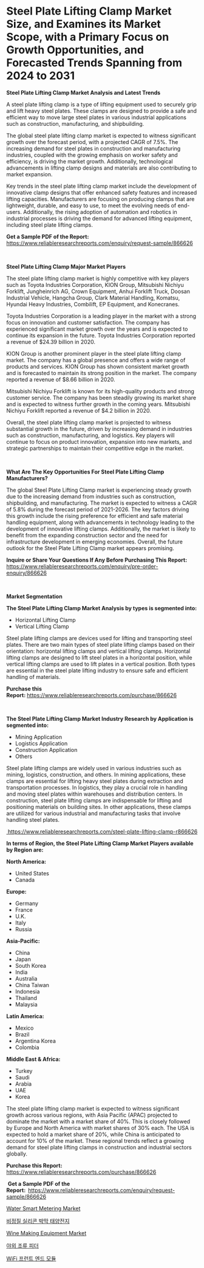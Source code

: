 <p><h1>Steel Plate Lifting Clamp Market Size, and Examines its Market Scope, with a Primary Focus on Growth Opportunities, and Forecasted Trends Spanning from 2024 to 2031</h1></p><p><strong>Steel Plate Lifting Clamp Market Analysis and Latest Trends</strong></p>
<p><p>A steel plate lifting clamp is a type of lifting equipment used to securely grip and lift heavy steel plates. These clamps are designed to provide a safe and efficient way to move large steel plates in various industrial applications such as construction, manufacturing, and shipbuilding.</p><p>The global steel plate lifting clamp market is expected to witness significant growth over the forecast period, with a projected CAGR of 7.5%. The increasing demand for steel plates in construction and manufacturing industries, coupled with the growing emphasis on worker safety and efficiency, is driving the market growth. Additionally, technological advancements in lifting clamp designs and materials are also contributing to market expansion.</p><p>Key trends in the steel plate lifting clamp market include the development of innovative clamp designs that offer enhanced safety features and increased lifting capacities. Manufacturers are focusing on producing clamps that are lightweight, durable, and easy to use, to meet the evolving needs of end-users. Additionally, the rising adoption of automation and robotics in industrial processes is driving the demand for advanced lifting equipment, including steel plate lifting clamps.</p></p>
<p><strong>Get a Sample PDF of the Report:&nbsp;</strong> <a href="https://www.reliableresearchreports.com/enquiry/request-sample/866626">https://www.reliableresearchreports.com/enquiry/request-sample/866626</a></p>
<p>&nbsp;</p>
<p><strong>Steel Plate Lifting Clamp Major Market Players</strong></p>
<p><p>The steel plate lifting clamp market is highly competitive with key players such as Toyota Industries Corporation, KION Group, Mitsubishi Nichiyu Forklift, Jungheinrich AG, Crown Equipment, Anhui Forklift Truck, Doosan Industrial Vehicle, Hangcha Group, Clark Material Handling, Komatsu, Hyundai Heavy Industries, Combilift, EP Equipment, and Konecranes.</p><p>Toyota Industries Corporation is a leading player in the market with a strong focus on innovation and customer satisfaction. The company has experienced significant market growth over the years and is expected to continue its expansion in the future. Toyota Industries Corporation reported a revenue of $24.39 billion in 2020.</p><p>KION Group is another prominent player in the steel plate lifting clamp market. The company has a global presence and offers a wide range of products and services. KION Group has shown consistent market growth and is forecasted to maintain its strong position in the market. The company reported a revenue of $8.66 billion in 2020.</p><p>Mitsubishi Nichiyu Forklift is known for its high-quality products and strong customer service. The company has been steadily growing its market share and is expected to witness further growth in the coming years. Mitsubishi Nichiyu Forklift reported a revenue of $4.2 billion in 2020.</p><p>Overall, the steel plate lifting clamp market is projected to witness substantial growth in the future, driven by increasing demand in industries such as construction, manufacturing, and logistics. Key players will continue to focus on product innovation, expansion into new markets, and strategic partnerships to maintain their competitive edge in the market.</p></p>
<p>&nbsp;</p>
<p><strong>What Are The Key Opportunities For Steel Plate Lifting Clamp Manufacturers?</strong></p>
<p><p>The global Steel Plate Lifting Clamp market is experiencing steady growth due to the increasing demand from industries such as construction, shipbuilding, and manufacturing. The market is expected to witness a CAGR of 5.8% during the forecast period of 2021-2026. The key factors driving this growth include the rising preference for efficient and safe material handling equipment, along with advancements in technology leading to the development of innovative lifting clamps. Additionally, the market is likely to benefit from the expanding construction sector and the need for infrastructure development in emerging economies. Overall, the future outlook for the Steel Plate Lifting Clamp market appears promising.</p></p>
<p><strong>Inquire or Share Your Questions If Any Before Purchasing This Report:</strong> <a href="https://www.reliableresearchreports.com/enquiry/pre-order-enquiry/866626">https://www.reliableresearchreports.com/enquiry/pre-order-enquiry/866626</a></p>
<p>&nbsp;</p>
<p><strong>Market Segmentation</strong></p>
<p><strong>The Steel Plate Lifting Clamp Market Analysis by types is segmented into:</strong></p>
<p><ul><li>Horizontal Lifting Clamp</li><li>Vertical Lifting Clamp</li></ul></p>
<p><p>Steel plate lifting clamps are devices used for lifting and transporting steel plates. There are two main types of steel plate lifting clamps based on their orientation: horizontal lifting clamps and vertical lifting clamps. Horizontal lifting clamps are designed to lift steel plates in a horizontal position, while vertical lifting clamps are used to lift plates in a vertical position. Both types are essential in the steel plate lifting industry to ensure safe and efficient handling of materials.</p></p>
<p><strong>Purchase this Report:&nbsp;</strong><a href="https://www.reliableresearchreports.com/purchase/866626">https://www.reliableresearchreports.com/purchase/866626</a></p>
<p>&nbsp;</p>
<p><strong>The Steel Plate Lifting Clamp Market Industry Research by Application is segmented into:</strong></p>
<p><ul><li>Mining Application</li><li>Logistics Application</li><li>Construction Application</li><li>Others</li></ul></p>
<p><p>Steel plate lifting clamps are widely used in various industries such as mining, logistics, construction, and others. In mining applications, these clamps are essential for lifting heavy steel plates during extraction and transportation processes. In logistics, they play a crucial role in handling and moving steel plates within warehouses and distribution centers. In construction, steel plate lifting clamps are indispensable for lifting and positioning materials on building sites. In other applications, these clamps are utilized for various industrial and manufacturing tasks that involve handling steel plates.</p></p>
<p><a href="https://www.reliableresearchreports.com/steel-plate-lifting-clamp-r866626">&nbsp;https://www.reliableresearchreports.com/steel-plate-lifting-clamp-r866626</a></p>
<p><strong>In terms of Region, the Steel Plate Lifting Clamp Market Players available by Region are:</strong></p>
<p>
    <p> <strong> North America: </strong>
        <ul>
            <li>United States</li>
            <li>Canada</li>
        </ul>
        </p> 
    <p> <strong> Europe: </strong>
        <ul>
            <li>Germany</li>
            <li>France</li>
            <li>U.K.</li>
            <li>Italy</li>
            <li>Russia</li>
        </ul>
        </p> 
    <p> <strong> Asia-Pacific: </strong>
        <ul>
            <li>China</li>
            <li>Japan</li>
            <li>South Korea</li>
            <li>India</li>
            <li>Australia</li>
            <li>China Taiwan</li>
            <li>Indonesia</li>
            <li>Thailand</li>
            <li>Malaysia</li>
        </ul>
        </p> 
    <p> <strong> Latin America: </strong>
        <ul>
            <li>Mexico</li>
            <li>Brazil</li>
            <li>Argentina Korea</li>
            <li>Colombia</li>
        </ul>
        </p> 
    <p> <strong> Middle East & Africa: </strong>
        <ul>
            <li>Turkey</li>
            <li>Saudi</li>
            <li>Arabia</li>
            <li>UAE</li>
            <li>Korea</li>
        </ul>
    </p>
    </p>
<p><p>The steel plate lifting clamp market is expected to witness significant growth across various regions, with Asia Pacific (APAC) projected to dominate the market with a market share of 40%. This is closely followed by Europe and North America with market shares of 30% each. The USA is expected to hold a market share of 20%, while China is anticipated to account for 10% of the market. These regional trends reflect a growing demand for steel plate lifting clamps in construction and industrial sectors globally.</p></p>
<p><strong>Purchase this Report: </strong><a href="https://www.reliableresearchreports.com/purchase/866626">https://www.reliableresearchreports.com/purchase/866626</a></p>
<p>&nbsp;<strong>Get a Sample PDF of the Report:&nbsp;&nbsp;</strong><a href="https://www.reliableresearchreports.com/enquiry/request-sample/866626">https://www.reliableresearchreports.com/enquiry/request-sample/866626</a></p>
<p><strong></strong></p>
<p><p><a href="https://github.com/markusgodoy/Market-Research-Report-List-4/blob/main/water-smart-metering-market.md">Water Smart Metering Market</a></p><p><a href="https://medium.com/@munchkin678568/%EC%95%84%EB%AA%A8%EB%A5%B4%ED%8D%BC%EC%8A%A4-%EC%8B%A4%EB%A6%AC%EC%BD%98-%EB%B0%95%EB%A7%89-%ED%83%9C%EC%96%91%EC%A0%84%EC%A7%80-%EC%8B%9C%EC%9E%A5-%EA%B8%80%EB%A1%9C%EB%B2%8C-%EB%B0%8F-%EC%A7%80%EC%97%AD%EC%A0%81-%EB%B6%84%EC%84%9D-%EC%A7%80%EC%97%AD-%EA%B5%AD%EA%B0%80-%EC%88%98%EC%A4%80-%EB%B6%84%EC%84%9D-%EB%B0%8F-%EA%B2%BD%EC%9F%81-%ED%99%98%EA%B2%BD-%EB%B6%84%EC%84%9D-%EB%B0%8F-%EC%98%88%EC%B8%A1-2024-2031-43fb08672f50">비정질 실리콘 박막 태양전지</a></p><p><a href="https://github.com/arionmp/Market-Research-Report-List-4/blob/main/wine-making-equipment-market.md">Wine Making Equipment Market</a></p><p><a href="https://medium.com/@koleledner/%EC%95%BC%EC%99%B8-%EC%83%88%EB%A8%B9%EC%9D%B4%EB%B0%A5-%EC%9E%90%ED%8C%90%EA%B8%B0-%EC%8B%9C%EC%9E%A5-%EA%B7%9C%EB%AA%A8-%EC%A0%90%EC%9C%A0%EC%9C%A8-%EB%B0%8F-%ED%8A%B8%EB%A0%8C%EB%93%9C-%EB%B6%84%EC%84%9D-%EB%B3%B4%EA%B3%A0%EC%84%9C-6f24d91201a6">야외 조류 피더</a></p><p><a href="https://github.com/hasanrajibul387/Market-Research-Report-List-1/blob/main/2597010167340.md">WiFi 프런트 엔드 모듈</a></p></p>